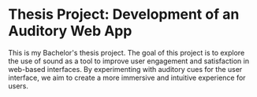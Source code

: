 # Thesis Project: Development of an Auditory Web App

This is my Bachelor's thesis project. The goal of this project is to explore the use of sound as a tool to improve user engagement and satisfaction in web-based interfaces. By experimenting with auditory cues for the user interface, we aim to create a more immersive and intuitive experience for users.

